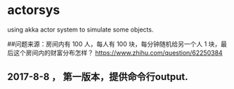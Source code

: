 
# actorsys
using akka actor system to simulate some objects.

##问题来源：房间内有 100 人，每人有 100 块，每分钟随机给另一个人 1 块，最后这个房间内的财富分布怎样？
https://www.zhihu.com/question/62250384

## 2017-8-8 ， 第一版本，提供命令行output.
